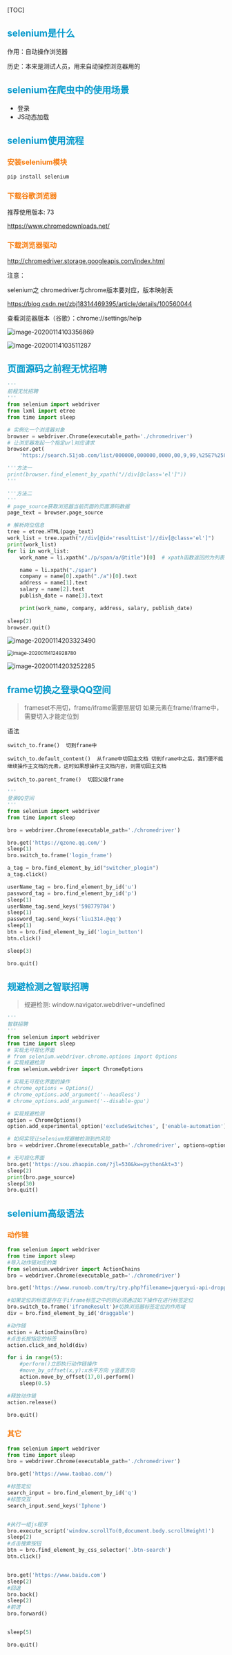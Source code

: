 [TOC]

## <font color="#0099CC">selenium是什么</font>

作用：自动操作浏览器

历史：本来是测试人员，用来自动操控浏览器用的

## <font color="#0099CC">selenium在爬虫中的使用场景</font>

- 登录
- JS动态加载

## <font color="#0099CC">selenium使用流程</font>

### <font color="#F77A0B">安装selenium模块</font>

```python
pip install selenium
```

### <font color="#F77A0B">下载谷歌浏览器</font>

推荐使用版本: 73

https://www.chromedownloads.net/

### <font color="#F77A0B">下载浏览器驱动</font>

http://chromedriver.storage.googleapis.com/index.html

注意：

selenium之 chromedriver与chrome版本要对应，版本映射表

https://blog.csdn.net/zbj18314469395/article/details/100560044

查看浏览器版本（谷歌）：chrome://settings/help

![image-20200114103356869](../media/images/image-20200114103356869.png)

![image-20200114103511287](../media/images/image-20200114103511287.png)

## <font color="#0099CC">页面源码之前程无忧招聘</font>

```python
'''
前程无忧招聘
'''
from selenium import webdriver
from lxml import etree
from time import sleep

# 实例化一个浏览器对象
browser = webdriver.Chrome(executable_path='./chromedriver')
# 让浏览器发起一个指定url对应请求
browser.get(
    'https://search.51job.com/list/000000,000000,0000,00,9,99,%25E7%2588%25AC%25E8%2599%25AB,2,1.html?lang=c&stype=&postchannel=0000&workyear=99&cotype=99&degreefrom=99&jobterm=99&companysize=99&providesalary=99&lonlat=0%2C0&radius=-1&ord_field=0&confirmdate=9&fromType=&dibiaoid=0&address=&line=&specialarea=00&from=&welfare=')

'''方法一
print(browser.find_element_by_xpath("//div[@class='el']"))
'''

'''方法二
'''
# page_source获取浏览器当前页面的页面源码数据
page_text = browser.page_source

# 解析岗位信息
tree = etree.HTML(page_text)
work_list = tree.xpath("//div[@id='resultList']//div[@class='el']")
print(work_list)
for li in work_list:
    work_name = li.xpath("./p/span/a/@title")[0]  # xpath函数返回的为列表

    name = li.xpath("./span")
    company = name[0].xpath("./a")[0].text
    address = name[1].text
    salary = name[2].text
    publish_date = name[3].text

    print(work_name, company, address, salary, publish_date)
    
sleep(2)
browser.quit()
```

![image-20200114203323490](../media/images/image-20200114203323490.png)

<img src="../media/images/image-20200114124928780.png" alt="image-20200114124928780" style="zoom: 80%;" />

![image-20200114203252285](../media/images/image-20200114203252285.png)


## <font color="#0099CC">frame切换之登录QQ空间</font>

> frameset不用切，frame/iframe需要层层切
>如果元素在frame/iframe中，需要切入才能定位到

语法

```
switch_to.frame()  切到frame中

switch_to.default_content()  从frame中切回主文档 切到frame中之后，我们便不能继续操作主文档的元素，这时如果想操作主文档内容，则需切回主文档

switch_to.parent_frame()  切回父级frame
```




```python
'''
登录QQ空间
'''
from selenium import webdriver
from time import sleep

bro = webdriver.Chrome(executable_path='./chromedriver')

bro.get('https://qzone.qq.com/')
sleep(1)
bro.switch_to.frame('login_frame')

a_tag = bro.find_element_by_id("switcher_plogin")
a_tag.click()

userName_tag = bro.find_element_by_id('u')
password_tag = bro.find_element_by_id('p')
sleep(1)
userName_tag.send_keys('598779784')
sleep(1)
password_tag.send_keys('liu1314.@qq')
sleep(1)
btn = bro.find_element_by_id('login_button')
btn.click()

sleep(3)

bro.quit()
```

## <font color="#0099CC">规避检测之智联招聘</font>

> 规避检测:  window.navigator.webdriver=undefined

```python
'''
智联招聘
'''
from selenium import webdriver
from time import sleep
# 实现无可视化界面
# from selenium.webdriver.chrome.options import Options
# 实现规避检测
from selenium.webdriver import ChromeOptions

# 实现无可视化界面的操作
# chrome_options = Options()
# chrome_options.add_argument('--headless')
# chrome_options.add_argument('--disable-gpu')

# 实现规避检测
option = ChromeOptions()
option.add_experimental_option('excludeSwitches', ['enable-automation'])

# 如何实现让selenium规避被检测到的风险
bro = webdriver.Chrome(executable_path='./chromedriver', options=option)

# 无可视化界面
bro.get('https://sou.zhaopin.com/?jl=530&kw=python&kt=3')
sleep(2)
print(bro.page_source)
sleep(30)
bro.quit()
```

## <font color="#0099CC">selenium高级语法</font>

### <font color="#F77A0B">动作链</font>

```python
from selenium import webdriver
from time import sleep
#导入动作链对应的类
from selenium.webdriver import ActionChains
bro = webdriver.Chrome(executable_path='./chromedriver')

bro.get('https://www.runoob.com/try/try.php?filename=jqueryui-api-droppable')

#如果定位的标签是存在于iframe标签之中的则必须通过如下操作在进行标签定位
bro.switch_to.frame('iframeResult')#切换浏览器标签定位的作用域
div = bro.find_element_by_id('draggable')

#动作链
action = ActionChains(bro)
#点击长按指定的标签
action.click_and_hold(div)

for i in range(5):
    #perform()立即执行动作链操作
    #move_by_offset(x,y):x水平方向 y竖直方向
    action.move_by_offset(17,0).perform()
    sleep(0.5)

#释放动作链
action.release()

bro.quit()
```

### <font color="#F77A0B">其它</font>

```python
from selenium import webdriver
from time import sleep
bro = webdriver.Chrome(executable_path='./chromedriver')

bro.get('https://www.taobao.com/')

#标签定位
search_input = bro.find_element_by_id('q')
#标签交互
search_input.send_keys('Iphone')


#执行一组js程序
bro.execute_script('window.scrollTo(0,document.body.scrollHeight)')
sleep(2)
#点击搜索按钮
btn = bro.find_element_by_css_selector('.btn-search')
btn.click()


bro.get('https://www.baidu.com')
sleep(2)
#回退
bro.back()
sleep(2)
#前进
bro.forward()


sleep(5)

bro.quit()
```

